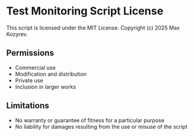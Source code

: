 # Test Monitoring Script License
This script is licensed under the MIT License. 
Copyright (c) 2025 Max Kozyrev.

## Permissions
- Commercial use
- Modification and distribution
- Private use
- Inclusion in larger works
## Limitations
- No warranty or guarantee of fitness for a particular purpose
- No liability for damages resulting from the use or misuse of the script
